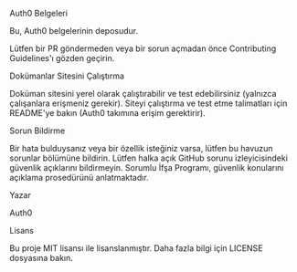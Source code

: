 Auth0 Belgeleri

Bu, Auth0 belgelerinin deposudur.

Lütfen bir PR göndermeden veya bir sorun açmadan önce Contributing Guidelines'ı gözden geçirin.

Dokümanlar Sitesini Çalıştırma

Doküman sitesini yerel olarak çalıştırabilir ve test edebilirsiniz (yalnızca çalışanlara erişmeniz gerekir). Siteyi çalıştırma ve test etme talimatları için README'ye bakın (Auth0 takımına erişim gerektirir).

Sorun Bildirme

Bir hata bulduysanız veya bir özellik isteğiniz varsa, lütfen bu havuzun sorunlar bölümüne bildirin. Lütfen halka açık GitHub sorunu izleyicisindeki güvenlik açıklarını bildirmeyin. Sorumlu İfşa Programı, güvenlik konularını açıklama prosedürünü anlatmaktadır.

Yazar

Auth0

Lisans

Bu proje MIT lisansı ile lisanslanmıştır. Daha fazla bilgi için LICENSE dosyasına bakın.
